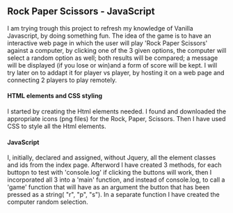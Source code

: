 ## Rock Paper Scissors - JavaScript

I am trying trough this project to refresh my knowledge of Vanilla Javascript, by doing something fun.
 The idea of the game is to have an interactive web page in which the user will play 'Rock Paper Scissors' against a computer, by clicking one of the 3 given options, the computer will select a random option as well; both results will be compared; a message will be displayed (if you lose or win)and a form of score will be kept. 
   I will try later on to addapt it for player vs player, by hosting it on a web page and connecting 2 
players to play remotely.
#### HTML elements and CSS styling


I started by creating the Html elements needed. I found and downloaded the appropriate icons (png files) for the Rock, Paper, Scissors. Then I have used CSS to style all the Html elements.

#### JavaScript
 
 I, initially, declared and assigned, without Jquery, all the element classes and ids from the index page. 
 Afterword I have created 3 methods, for each buttopn to test with 'console.log' if clicking the buttons will work, 
   then I incorporated all 3 into a 'main' function, 
   and instead of console.log, to call a 'game' function that will have as an argument the button that has been pressed as a string( "r", "p", "s"). 
 In a separate function I have created the computer random selection.
